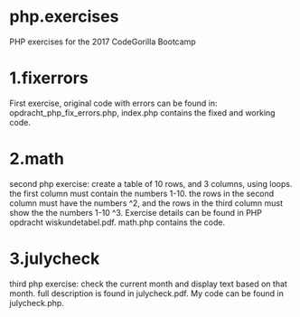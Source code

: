# php.exercises
PHP exercises for the 2017 CodeGorilla Bootcamp

# 1.fixerrors
First exercise, original code with errors can be found in: opdracht_php_fix_errors.php,
index.php contains the fixed and working code.

# 2.math
second php exercise: create a table of 10 rows, and 3 columns, using loops. the first column must contain the numbers 1-10. the rows in the second column must have the numbers ^2, and the rows in the third column must show the the numbers 1-10 ^3.
Exercise details can be found in PHP opdracht wiskundetabel.pdf.
math.php contains the code.

# 3.julycheck
third php exercise: check the current month and display text based on that month. full description is found in julycheck.pdf. My code can be found in julycheck.php.

